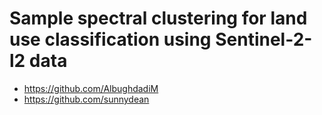 # Sample spectral clustering for land use classification using Sentinel-2-l2 data

- https://github.com/AlbughdadiM
- https://github.com/sunnydean
